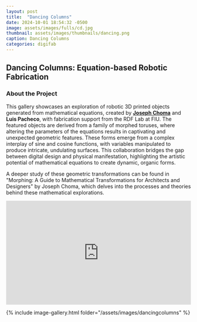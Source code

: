 ```yaml
---
layout: post
title:  "Dancing Columns"
date: 2024-10-01 18:54:32 -0500
image: assets/images/fulls/cd.jpg
thumbnail: assets/images/thumbnails/dancing.png
caption: Dancing Columns
categories: digifab
---
```

## Dancing Columns: Equation-based Robotic Fabrication

### About the Project

This gallery showcases an exploration of robotic 3D printed objects generated from mathematical equations, created by [**Joseph Choma**](https://designtopology.com/) and **Luis Pacheco**, with fabrication support from the RDF Lab at FIU. The featured objects are derived from a family of morphed toruses, where altering the parameters of the equations results in captivating and unexpected geometric features. These forms emerge from a complex interplay of sine and cosine functions, with variables manipulated to produce intricate, undulating surfaces. This collaboration bridges the gap between digital design and physical manifestation, highlighting the artistic potential of mathematical equations to create dynamic, organic forms.

A deeper study of these geometric transformations can be found in "Morphing: A Guide to Mathematical Transformations for Architects and Designers" by Joseph Choma, which delves into the processes and theories behind these mathematical explorations.

<div style="padding:56.25% 0 0 0;position:relative;"><iframe src="https://player.vimeo.com/video/1006429024?badge=0&amp;autopause=0&amp;player_id=0&amp;app_id=58479" frameborder="0" allow="autoplay; fullscreen; picture-in-picture; clipboard-write" style="position:absolute;top:0;left:0;width:100%;height:100%;" title="Dancing Columns Exhibition"></iframe></div><script src="https://player.vimeo.com/api/player.js"></script>

{% include image-gallery.html folder="/assets/images/dancingcolumns" %}